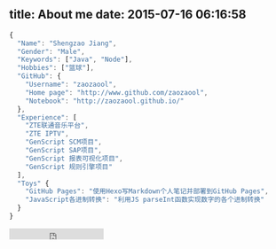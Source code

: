 title: About me
date: 2015-07-16 06:16:58
---

```javascript
{
  "Name": "Shengzao Jiang",
  "Gender": "Male",
  "Keywords": ["Java", "Node"],
  "Hobbies": ["篮球"],
  "GitHub": {
    "Username": "zaozaool",
    "Home page": "http://www.github.com/zaozaool",
    "Notebook": "http://zaozaool.github.io/"
  },
  "Experience": [
    "ZTE联通音乐平台",
    "ZTE IPTV",
    "GenScript SCM项目",
    "GenScript SAP项目",
    "GenScript 报表可视化项目",
    "GenScript 规则引擎项目"
  ],
  "Toys" {
    "GitHub Pages": "使用Hexo写Markdown个人笔记并部署到GitHub Pages",
    "JavaScript各进制转换": "利用JS parseInt函数实现数字的各个进制转换"
  }
}
```

<iframe src="https://ghbtns.com/github-btn.html?user=zaozaool&type=follow&count=true" frameborder="0" scrolling="0" width="170px" height="20px"></iframe>
